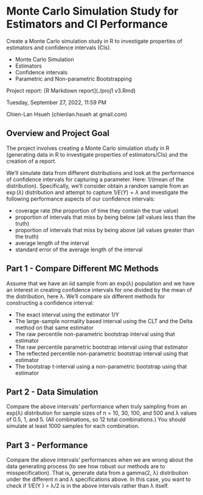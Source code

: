 # Monte Carlo Simulation Study for Estimators and CI Performance
Create a Monte Carlo simulation study in R to investigate properties of estimators and confidence intervals (CIs).

- Monte Carlo Simulation 
- Estimators 
- Confidence intervals
- Parametric and Non-parametric Bootstrapping

Project report: [R Markdown report](./proj1 v3.Rmd)

Tuesday, September 27, 2022, 11:59 PM

Chien-Lan Hsueh (chienlan.hsueh at gmail.com)


## Overview and Project Goal
The project involves creating a Monte Carlo simulation study in R (generating data in R to investigate properties of estimators/CIs) and the creation of a report.

We’ll simulate data from different distributions and look at the performance of confidence intervals for capturing a parameter. Here: 1/(mean of the distribution).
Specifically, we’ll consider obtain a random sample from an $\exp{(λ)}$ distribution and attempt to capture $1/E(Y ) = \lambda$ and investigate the following performance aspects of our confidence intervals:

- coverage rate (the proportion of time they contain the true value)
- proportion of intervals that miss by being below (all values less than the truth)
- proportion of intervals that miss by being above (all values greater than the truth)
- average length of the interval
- standard error of the average length of the interval

## Part 1 - Compare Different MC Methods
Assume that we have an iid sample from an exp(λ) population and we have an interest in creating
confidence intervals for one divided by the mean of the distribution, here λ. We’ll compare six different
methods for constructing a confidence interval:

- The exact interval using the estimator 1/Y
- The large-sample normality based interval using the CLT and the Delta method on that same estimator
- The raw percentile non-parametric bootstrap interval using that estimator
- The raw percentile parametric bootstrap interval using that estimator
- The reflected percentile non-parametric bootstrap interval using that estimator
- The bootstrap t-interval using a non-parametric bootstrap using that estimator

## Part 2 - Data Simulation
Compare the above intervals’ performance when truly sampling from an exp(λ) distribution
for sample sizes of n = 10, 30, 100, and 500 and λ values of 0.5, 1, and 5. (All combinations, so 12 total
combinations.) You should simulate at least 1000 samples for each combination.

## Part 3 - Performance
Compare the above intervals’ performances when we are wrong about the data generating
process (to see how robust our methods are to misspecification). That is, generate data from a gamma(2, λ)
distribution under the different n and λ specifications above. 
In this case, you want to check if 1/E(Y ) = λ/2 is in the above intervals rather than λ itself. 
